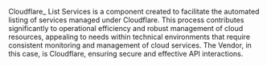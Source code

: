Cloudflare_ List Services is a component created to facilitate the automated listing of services managed under Cloudflare. This process contributes significantly to operational efficiency and robust management of cloud resources, appealing to needs within technical environments that require consistent monitoring and management of cloud services. The Vendor, in this case, is Cloudflare, ensuring secure and effective API interactions.
